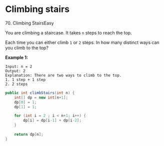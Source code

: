 # Climbing stairs



70\. Climbing StairsEasy

You are climbing a staircase. It takes `n` steps to reach the top.

Each time you can either climb `1` or `2` steps. In how many distinct ways can you climb to the top?

**Example 1:**

```
Input: n = 2
Output: 2
Explanation: There are two ways to climb to the top.
1. 1 step + 1 step
2. 2 steps
```

```java
public int climbStairs(int n) {
    int[] dp = new int[n+1];
    dp[0] = 1;
    dp[1] = 1;

    for (int i = 2 ; i < n+1; i++) {
        dp[i] = dp[i-1] + dp[i-2];
    }
    
    return dp[n];
}
```

